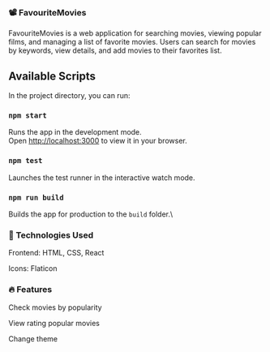 ### 📽️ FavouriteMovies

FavouriteMovies is a web application for searching movies, viewing popular films, and managing a list of favorite movies. Users can search for movies by keywords, view details, and add movies to their favorites list.

## Available Scripts

In the project directory, you can run:

### `npm start`

Runs the app in the development mode.\
Open [http://localhost:3000](http://localhost:3000) to view it in your browser.

### `npm test`

Launches the test runner in the interactive watch mode.

### `npm run build`

Builds the app for production to the `build` folder.\

### 🔧 Technologies Used

Frontend: HTML, CSS, React

Icons: Flaticon 

### 🔥 Features

Check movies by popularity

View rating popular movies

Change theme